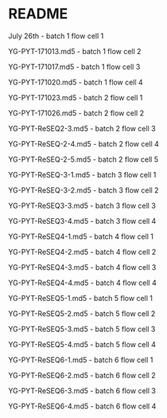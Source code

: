 # README

July 26th - batch 1 flow cell 1

YG-PYT-171013.md5 - batch 1 flow cell 2

YG-PYT-171017.md5 - batch 1 flow cell 3

YG-PYT-171020.md5 - batch 1 flow cell 4

YG-PYT-171023.md5 - batch 2 flow cell 1

YG-PYT-171026.md5 - batch 2 flow cell 2

YG-PYT-ReSEQ2-3.md5 - batch 2 flow cell 3

YG-PYT-ReSEQ-2-4.md5 - batch 2 flow cell 4

YG-PYT-ReSEQ-2-5.md5 - batch 2 flow cell 5

YG-PYT-ReSEQ-3-1.md5 - batch 3 flow cell 1

YG-PYT-ReSEQ-3-2.md5 - batch 3 flow cell 2

YG-PYT-ReSEQ3-3.md5 - batch 3 flow cell 3

YG-PYT-ReSEQ3-4.md5 -  batch 3 flow cell 4

YG-PYT-ReSEQ4-1.md5 - batch 4 flow cell 1

YG-PYT-ReSEQ4-2.md5 - batch 4 flow cell 2

YG-PYT-ReSEQ4-3.md5 - batch 4 flow cell 3

YG-PYT-ReSEQ4-4.md5 - batch 4 flow cell 4

YG-PYT-ReSEQ5-1.md5 - batch 5 flow cell 1

YG-PYT-ReSEQ5-2.md5 - batch 5 flow cell 2

YG-PYT-ReSEQ5-3.md5 - batch 5 flow cell 3

YG-PYT-ReSEQ5-4.md5 - batch 5 flow cell 4

YG-PYT-ReSEQ6-1.md5 - batch 6 flow cell 1

YG-PYT-ReSEQ6-2.md5 - batch 6 flow cell 2

YG-PYT-ReSEQ6-3.md5 - batch 6 flow cell 3

YG-PYT-ReSEQ6-4.md5 - batch 6 flow cell 4

